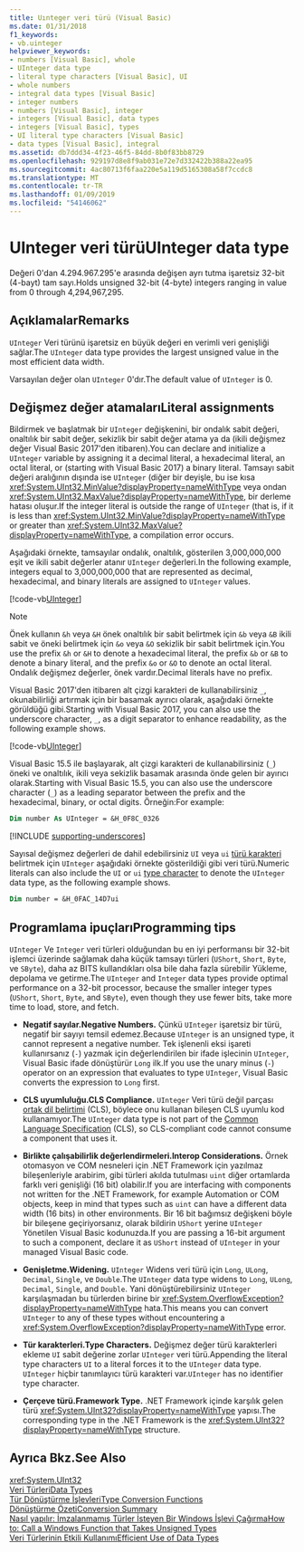```yaml
---
title: Uınteger veri türü (Visual Basic)
ms.date: 01/31/2018
f1_keywords:
- vb.uinteger
helpviewer_keywords:
- numbers [Visual Basic], whole
- UInteger data type
- literal type characters [Visual Basic], UI
- whole numbers
- integral data types [Visual Basic]
- integer numbers
- numbers [Visual Basic], integer
- integers [Visual Basic], data types
- integers [Visual Basic], types
- UI literal type characters [Visual Basic]
- data types [Visual Basic], integral
ms.assetid: db7ddd34-4f23-46f5-84dd-8b0f83bb8729
ms.openlocfilehash: 929197d8e8f9ab031e72e7d332422b388a22ea95
ms.sourcegitcommit: 4ac80713f6faa220e5a119d5165308a58f7ccdc8
ms.translationtype: MT
ms.contentlocale: tr-TR
ms.lasthandoff: 01/09/2019
ms.locfileid: "54146062"
---
```

# <a name="uinteger-data-type"></a><span data-ttu-id="78983-102">UInteger veri türü</span><span class="sxs-lookup"><span data-stu-id="78983-102">UInteger data type</span></span>

<span data-ttu-id="78983-103">Değeri 0'dan 4.294.967.295'e arasında değişen ayrı tutma işaretsiz 32-bit (4-bayt) tam sayı.</span><span class="sxs-lookup"><span data-stu-id="78983-103">Holds unsigned 32-bit (4-byte) integers ranging in value from 0 through 4,294,967,295.</span></span>  
  
## <a name="remarks"></a><span data-ttu-id="78983-104">Açıklamalar</span><span class="sxs-lookup"><span data-stu-id="78983-104">Remarks</span></span>

 <span data-ttu-id="78983-105">`UInteger` Veri türünü işaretsiz en büyük değeri en verimli veri genişliği sağlar.</span><span class="sxs-lookup"><span data-stu-id="78983-105">The `UInteger` data type provides the largest unsigned value in the most efficient data width.</span></span>  
  
 <span data-ttu-id="78983-106">Varsayılan değer olan `UInteger` 0'dır.</span><span class="sxs-lookup"><span data-stu-id="78983-106">The default value of `UInteger` is 0.</span></span>  
  
## <a name="literal-assignments"></a><span data-ttu-id="78983-107">Değişmez değer atamaları</span><span class="sxs-lookup"><span data-stu-id="78983-107">Literal assignments</span></span>

<span data-ttu-id="78983-108">Bildirmek ve başlatmak bir `UInteger` değişkenini, bir ondalık sabit değeri, onaltılık bir sabit değer, sekizlik bir sabit değer atama ya da (ikili değişmez değer Visual Basic 2017'den itibaren).</span><span class="sxs-lookup"><span data-stu-id="78983-108">You can declare and initialize a `UInteger` variable by assigning it a decimal literal, a hexadecimal literal, an octal literal, or (starting with Visual Basic 2017) a binary literal.</span></span> <span data-ttu-id="78983-109">Tamsayı sabit değeri aralığının dışında ise `UInteger` (diğer bir deyişle, bu ise kısa <xref:System.UInt32.MinValue?displayProperty=nameWithType> veya ondan <xref:System.UInt32.MaxValue?displayProperty=nameWithType>, bir derleme hatası oluşur.</span><span class="sxs-lookup"><span data-stu-id="78983-109">If the integer literal is outside the range of `UInteger` (that is, if it is less than <xref:System.UInt32.MinValue?displayProperty=nameWithType> or greater than <xref:System.UInt32.MaxValue?displayProperty=nameWithType>, a compilation error occurs.</span></span>

<span data-ttu-id="78983-110">Aşağıdaki örnekte, tamsayılar ondalık, onaltılık, gösterilen 3,000,000,000 eşit ve ikili sabit değerler atanır `UInteger` değerleri.</span><span class="sxs-lookup"><span data-stu-id="78983-110">In the following example, integers equal to 3,000,000,000 that are represented as decimal, hexadecimal, and binary literals are assigned to `UInteger` values.</span></span>
  
[!code-vb[UInteger](../../../../samples/snippets/visualbasic/language-reference/data-types/numeric-literals.vb#UInt)]  

> [!NOTE] 
> <span data-ttu-id="78983-111">Önek kullanın `&h` veya `&H` önek onaltılık bir sabit belirtmek için `&b` veya `&B` ikili sabit ve öneki belirtmek için `&o` veya `&O` sekizlik bir sabit belirtmek için.</span><span class="sxs-lookup"><span data-stu-id="78983-111">You use the prefix `&h` or `&H` to denote a hexadecimal literal, the prefix `&b` or `&B` to denote a binary literal, and the prefix `&o` or `&O` to denote an octal literal.</span></span> <span data-ttu-id="78983-112">Ondalık değişmez değerler, önek vardır.</span><span class="sxs-lookup"><span data-stu-id="78983-112">Decimal literals have no prefix.</span></span>

<span data-ttu-id="78983-113">Visual Basic 2017'den itibaren alt çizgi karakteri de kullanabilirsiniz `_`, okunabilirliği artırmak için bir basamak ayırıcı olarak, aşağıdaki örnekte görüldüğü gibi.</span><span class="sxs-lookup"><span data-stu-id="78983-113">Starting with Visual Basic 2017, you can also use the underscore character, `_`, as a digit separator to enhance readability, as the following example shows.</span></span>

[!code-vb[UInteger](../../../../samples/snippets/visualbasic/language-reference/data-types/numeric-literals.vb#UIntS)]  

<span data-ttu-id="78983-114">Visual Basic 15.5 ile başlayarak, alt çizgi karakteri de kullanabilirsiniz (`_`) öneki ve onaltılık, ikili veya sekizlik basamak arasında önde gelen bir ayırıcı olarak.</span><span class="sxs-lookup"><span data-stu-id="78983-114">Starting with Visual Basic 15.5, you can also use the underscore character (`_`) as a leading separator between the prefix and the hexadecimal, binary, or octal digits.</span></span> <span data-ttu-id="78983-115">Örneğin:</span><span class="sxs-lookup"><span data-stu-id="78983-115">For example:</span></span>

```vb
Dim number As UInteger = &H_0F8C_0326
```

[!INCLUDE [supporting-underscores](../../../../includes/vb-separator-langversion.md)]

<span data-ttu-id="78983-116">Sayısal değişmez değerleri de dahil edebilirsiniz `UI` veya `ui` [türü karakteri](../../programming-guide/language-features/data-types/type-characters.md) belirtmek için `UInteger` aşağıdaki örnekte gösterildiği gibi veri türü.</span><span class="sxs-lookup"><span data-stu-id="78983-116">Numeric literals can also include the `UI` or `ui` [type character](../../programming-guide/language-features/data-types/type-characters.md) to denote the `UInteger` data type, as the following example shows.</span></span>

```vb
Dim number = &H_0FAC_14D7ui
```

## <a name="programming-tips"></a><span data-ttu-id="78983-117">Programlama ipuçları</span><span class="sxs-lookup"><span data-stu-id="78983-117">Programming tips</span></span>

 <span data-ttu-id="78983-118">`UInteger` Ve `Integer` veri türleri olduğundan bu en iyi performansı bir 32-bit işlemci üzerinde sağlamak daha küçük tamsayı türleri (`UShort`, `Short`, `Byte`, ve `SByte`), daha az BITS kullandıkları olsa bile daha fazla sürebilir Yükleme, depolama ve getirme.</span><span class="sxs-lookup"><span data-stu-id="78983-118">The `UInteger` and `Integer` data types provide optimal performance on a 32-bit processor, because the smaller integer types (`UShort`, `Short`, `Byte`, and `SByte`), even though they use fewer bits, take more time to load, store, and fetch.</span></span>  
  
-   <span data-ttu-id="78983-119">**Negatif sayılar.**</span><span class="sxs-lookup"><span data-stu-id="78983-119">**Negative Numbers.**</span></span> <span data-ttu-id="78983-120">Çünkü `UInteger` işaretsiz bir türü, negatif bir sayıyı temsil edemez.</span><span class="sxs-lookup"><span data-stu-id="78983-120">Because `UInteger` is an unsigned type, it cannot represent a negative number.</span></span> <span data-ttu-id="78983-121">Tek işlenenli eksi işareti kullanırsanız (`-`) yazmak için değerlendirilen bir ifade işlecinin `UInteger`, Visual Basic ifade dönüştürür `Long` ilk.</span><span class="sxs-lookup"><span data-stu-id="78983-121">If you use the unary minus (`-`) operator on an expression that evaluates to type `UInteger`, Visual Basic converts the expression to `Long` first.</span></span>  
  
-   <span data-ttu-id="78983-122">**CLS uyumluluğu.**</span><span class="sxs-lookup"><span data-stu-id="78983-122">**CLS Compliance.**</span></span> <span data-ttu-id="78983-123">`UInteger` Veri türü değil parçası [ortak dil belirtimi](https://www.ecma-international.org/publications/standards/Ecma-335.htm) (CLS), böylece onu kullanan bileşen CLS uyumlu kod kullanamıyor.</span><span class="sxs-lookup"><span data-stu-id="78983-123">The `UInteger` data type is not part of the [Common Language Specification](https://www.ecma-international.org/publications/standards/Ecma-335.htm) (CLS), so CLS-compliant code cannot consume a component that uses it.</span></span>
  
-   <span data-ttu-id="78983-124">**Birlikte çalışabilirlik değerlendirmeleri.**</span><span class="sxs-lookup"><span data-stu-id="78983-124">**Interop Considerations.**</span></span> <span data-ttu-id="78983-125">Örnek otomasyon ve COM nesneleri için .NET Framework için yazılmaz bileşenleriyle arabirim, gibi türleri akılda tutulması `uint` diğer ortamlarda farklı veri genişliği (16 bit) olabilir.</span><span class="sxs-lookup"><span data-stu-id="78983-125">If you are interfacing with components not written for the .NET Framework, for example Automation or COM objects, keep in mind that types such as `uint` can have a different data width (16 bits) in other environments.</span></span> <span data-ttu-id="78983-126">Bir 16 bit bağımsız değişkeni böyle bir bileşene geçiriyorsanız, olarak bildirin `UShort` yerine `UInteger` Yönetilen Visual Basic kodunuzda.</span><span class="sxs-lookup"><span data-stu-id="78983-126">If you are passing a 16-bit argument to such a component, declare it as `UShort` instead of `UInteger` in your managed Visual Basic code.</span></span>  
  
-   <span data-ttu-id="78983-127">**Genişletme.**</span><span class="sxs-lookup"><span data-stu-id="78983-127">**Widening.**</span></span> <span data-ttu-id="78983-128">`UInteger` Widens veri türü için `Long`, `ULong`, `Decimal`, `Single`, ve `Double`.</span><span class="sxs-lookup"><span data-stu-id="78983-128">The `UInteger` data type widens to `Long`, `ULong`, `Decimal`, `Single`, and `Double`.</span></span> <span data-ttu-id="78983-129">Yani dönüştürebilirsiniz `UInteger` karşılaşmadan bu türlerden birine bir <xref:System.OverflowException?displayProperty=nameWithType> hata.</span><span class="sxs-lookup"><span data-stu-id="78983-129">This means you can convert `UInteger` to any of these types without encountering a <xref:System.OverflowException?displayProperty=nameWithType> error.</span></span>  
  
-   <span data-ttu-id="78983-130">**Tür karakterleri.**</span><span class="sxs-lookup"><span data-stu-id="78983-130">**Type Characters.**</span></span> <span data-ttu-id="78983-131">Değişmez değer türü karakterleri ekleme `UI` sabit değerine zorlar `UInteger` veri türü.</span><span class="sxs-lookup"><span data-stu-id="78983-131">Appending the literal type characters `UI` to a literal forces it to the `UInteger` data type.</span></span> <span data-ttu-id="78983-132">`UInteger` hiçbir tanımlayıcı türü karakteri var.</span><span class="sxs-lookup"><span data-stu-id="78983-132">`UInteger` has no identifier type character.</span></span>  
  
-   <span data-ttu-id="78983-133">**Çerçeve türü.**</span><span class="sxs-lookup"><span data-stu-id="78983-133">**Framework Type.**</span></span> <span data-ttu-id="78983-134">.NET Framework içinde karşılık gelen türü <xref:System.UInt32?displayProperty=nameWithType> yapısı.</span><span class="sxs-lookup"><span data-stu-id="78983-134">The corresponding type in the .NET Framework is the <xref:System.UInt32?displayProperty=nameWithType> structure.</span></span>  
  
## <a name="see-also"></a><span data-ttu-id="78983-135">Ayrıca Bkz.</span><span class="sxs-lookup"><span data-stu-id="78983-135">See Also</span></span>  
 <xref:System.UInt32>  
 [<span data-ttu-id="78983-136">Veri Türleri</span><span class="sxs-lookup"><span data-stu-id="78983-136">Data Types</span></span>](../../../visual-basic/language-reference/data-types/index.md)  
 [<span data-ttu-id="78983-137">Tür Dönüştürme İşlevleri</span><span class="sxs-lookup"><span data-stu-id="78983-137">Type Conversion Functions</span></span>](../../../visual-basic/language-reference/functions/type-conversion-functions.md)  
 [<span data-ttu-id="78983-138">Dönüştürme Özeti</span><span class="sxs-lookup"><span data-stu-id="78983-138">Conversion Summary</span></span>](../../../visual-basic/language-reference/keywords/conversion-summary.md)  
 [<span data-ttu-id="78983-139">Nasıl yapılır: İmzalanmamış Türler İsteyen Bir Windows İşlevi Çağırma</span><span class="sxs-lookup"><span data-stu-id="78983-139">How to: Call a Windows Function that Takes Unsigned Types</span></span>](../../../visual-basic/programming-guide/com-interop/how-to-call-a-windows-function-that-takes-unsigned-types.md)  
 [<span data-ttu-id="78983-140">Veri Türlerinin Etkili Kullanımı</span><span class="sxs-lookup"><span data-stu-id="78983-140">Efficient Use of Data Types</span></span>](../../../visual-basic/programming-guide/language-features/data-types/efficient-use-of-data-types.md)
